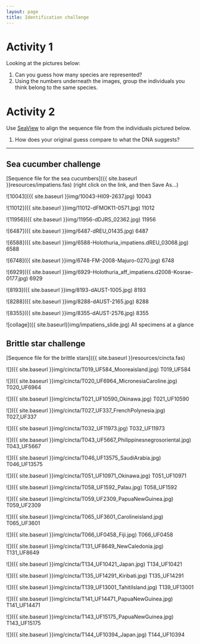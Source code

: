 ```yaml
---
layout: page
title: Identification challenge
---
```


# Activity 1

Looking at the pictures below:

1. Can you guess how many species are represented?
1. Using the numbers underneath the images, group the individuals you think
   belong to the same species.

# Activity 2

Use [SeaView](http://doua.prabi.fr/software/seaview) to align the sequence file
 from the individuals pictured below.

1. How does your original guess compare to what the DNA suggests?

-----

## Sea cucumber challenge

[Sequence file for the sea cucumbers]({{ site.baseurl }}resources/impatiens.fas) (right click on the link, and then Save
As…)

![10043]({{ site.baseurl }}img/10043-HI09-2637.jpg)
10043

![11012]({{ site.baseurl }}img/11012-dFMOK11-0571.jpg)
11012

![11956]({{ site.baseurl }}img/11956-dDJRS_02362.jpg)
11956

![6487]({{ site.baseurl }}img/6487-dREU_01435.jpg)
6487

![6588]({{ site.baseurl }}img/6588-Holothuria_impatiens.dREU_03068.jpg)
6588

![6748]({{ site.baseurl }}img/6748-FM-2008-Majuro-0270.jpg)
6748

![6929]({{ site.baseurl }}img/6929-Holothuria_aff_impatiens.d2008-Kosrae-0177.jpg)
6929

![8193]({{ site.baseurl }}img/8193-dAUST-1005.jpg)
8193

![8288]({{ site.baseurl }}img/8288-dAUST-2165.jpg)
8288

![8355]({{ site.baseurl }}img/8355-dAUST-2576.jpg)
8355

![collage]({{ site.baseurl}}img/impatiens_slide.jpg)
All specimens at a glance

## Brittle star challenge

[Sequence file for the brittle stars]({{ site.baseurl }}resources/cincta.fas)

![]({{ site.baseurl }}img/cincta/T019_UF584_Mooreaisland.jpg)
T019_UF584

![]({{ site.baseurl }}img/cincta/T020_UF6964_MicronesiaCaroline.jpg)
T020_UF6964

![]({{ site.baseurl }}img/cincta/T021_UF10590_Okinawa.jpg)
T021_UF10590

![]({{ site.baseurl }}img/cincta/T027_UF337_FrenchPolynesia.jpg)
T027_UF337

![]({{ site.baseurl }}img/cincta/T032_UF11973.jpg)
T032_UF11973

![]({{ site.baseurl }}img/cincta/T043_UF5667_Philippinesnegrosoriental.jpg)
T043_UF5667

![]({{ site.baseurl }}img/cincta/T046_UF13575_SaudiArabia.jpg)
T046_UF13575

![]({{ site.baseurl }}img/cincta/T051_UF10971_Okinawa.jpg)
T051_UF10971

![]({{ site.baseurl }}img/cincta/T058_UF1592_Palau.jpg)
T058_UF1592

![]({{ site.baseurl }}img/cincta/T059_UF2309_PapuaNewGuinea.jpg)
T059_UF2309

![]({{ site.baseurl }}img/cincta/T065_UF3601_Carolineisland.jpg)
T065_UF3601

![]({{ site.baseurl }}img/cincta/T066_UF0458_Fiji.jpg)
T066_UF0458

![]({{ site.baseurl }}img/cincta/T131_UF8649_NewCaledonia.jpg)
T131_UF8649

![]({{ site.baseurl }}img/cincta/T134_UF10421_Japan.jpg)
T134_UF10421

![]({{ site.baseurl }}img/cincta/T135_UF14291_Kiribati.jpg)
T135_UF14291

![]({{ site.baseurl }}img/cincta/T139_UF13001_TahitiIsland.jpg)
T139_UF13001

![]({{ site.baseurl }}img/cincta/T141_UF14471_PapuaNewGuinea.jpg)
T141_UF14471

![]({{ site.baseurl }}img/cincta/T143_UF15175_PapuaNewGuinea.jpg)
T143_UF15175

![]({{ site.baseurl }}img/cincta/T144_UF10394_Japan.jpg)
T144_UF10394
